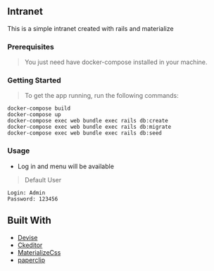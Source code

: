 ## Intranet 

This is a simple intranet created with rails and materialize 

### Prerequisites

>You just need have docker-compose installed in your machine.

### Getting Started
>To get the app running, run the following commands:

```
docker-compose build
docker-compose up
docker-compose exec web bundle exec rails db:create
docker-compose exec web bundle exec rails db:migrate
docker-compose exec web bundle exec rails db:seed  
```
### Usage

* Log in and menu will be available

>Default User 
```
Login: Admin
Password: 123456
```

## Built With
* [Devise](https://github.com/plataformatec/devise)
* [Ckeditor](https://ckeditor.com/)
* [MaterializeCss](https://materializecss.com/)
* [paperclip](https://github.com/thoughtbot/paperclip)

